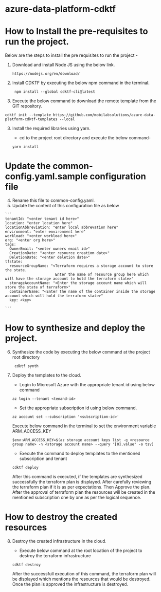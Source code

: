# azure-data-platform-cdktf

# How to Install the pre-requisites to run the project.

Below are the steps to install the pre requisites to run the project - 

  1) Download and install Node JS using the below link.

      ```
      https://nodejs.org/en/download/
      ``` 
  2) Install CDKTF by executing the below npm command in the terminal.

     ```
      npm install --global cdktf-cli@latest
     ```
  3) Execute the below command to download the remote template from the GIT repository.
  
  ```
  cdktf init --template https://github.com/mobilabsolutions/azure-data-platform-cdktf-templates --local
  ```
     
  3) Install the required libraries using yarn.

     - cd to the project root directory and execute the below command-
    
     ```
     yarn install
     ```

# Update the common-config.yaml.sample configuration file

  4) Rename this file to common-config.yaml.
  5) Update the content of this configuration file as below 

  ````
  ```
  tenantId: "<enter tenant id here>"
  location: "enter location here"
  locationAbbreviation: "enter local abbrevation here"
  environment: "enter environment here"
  workload: "<enter workload here>"
  org: "<enter org here>"
  tags:
    OwnerEmail: "<enter owners email id>"
    CreationDate: "<enter resource creation date>"
    DeletionDate: "<enter deletion date>"
  tfstate:
    resourceGroupName: "<Terraform requires a storage account to store the state. 
                         Enter the name of resource group here which will have the storage account to hold the terraform state>"
    storageAccountName: "<Enter the storage account name which will store the state of terraform>"
    containerName: "<Enter the name of the container inside the storage account which will hold the terraform state>"
    key: <key>

  ```
  ````       

# How to synthesize and deploy the project.

  6) Synthesize the code by executing the below command at the project root directory
     ```
      cdktf synth
     ```
  7) Deploy the templates to the cloud.

     - Login to Microsoft Azure with the appropriate tenant id using below command 
     ```
     az login --tenant <tenand-id>
     ```
     - Set the appropriate subscription id using below command.
     ```
     az account set --subscription '<subscription-id>'
     ```

     Execute below command in the terminal to set the environment variable ARM_ACCESS_KEY

     ```
     $env:ARM_ACCESS_KEY=$(az storage account keys list -g <resource group name> -n <storage account name> --query "[0].value" -o tsv)  
     ``` 

     - Execute the command to deploy templates to the mentioned subscription and tenant
     ```
     cdktf deploy
     ```
     After this command is executed, if the templates are synthesized successfully the terraform 
     plan is displayed. After carefully reviewing the terraform plan if it is as per expectations.
     Then Approve the plan. After the approval of terraform plan the resources will be created in 
     the mentioned subscription one by one as per the logical sequence.

# How to destroy the created resources 

  8) Destroy the created infrastructure in the cloud.
     
     - Execute below command at the root location of the project to destroy the terraform infrastructure
     ```
     cdktf destroy
     ```
     After the successfull execution of this command, the terraform plan will be displayed which mentions 
     the resources that would be destroyed. Once the plan is approved the infrastructure is destroyed. 

   




